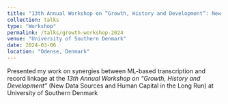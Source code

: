 ```yaml
---
title: "13th Annual Workshop on “Growth, History and Development”: New Data Sources and Human Capital in the Long Run"
collection: talks
type: "Workshop"
permalink: /talks/growth-workshop-2024
venue: "University of Southern Denmark"
date: 2024-03-06
location: "Odense, Denmark"
---
```


Presented my work on synergies between ML-based transcription and record linkage at the *13th Annual Workshop on “Growth, History and Development”* (New Data Sources and Human Capital in the Long Run) at University of Southern Denmark